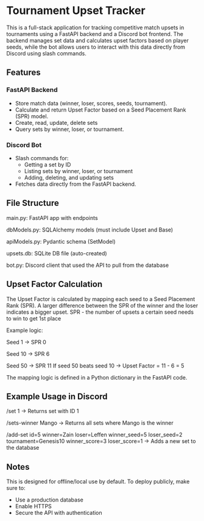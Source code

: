 # Tournament Upset Tracker
This is a full-stack application for tracking competitive match upsets in tournaments using a FastAPI backend and a Discord bot frontend. The backend manages set data and calculates upset factors based on player seeds, while the bot allows users to interact with this data directly from Discord using slash commands.

## Features
### FastAPI Backend
- Store match data (winner, loser, scores, seeds, tournament).
- Calculate and return Upset Factor based on a Seed Placement Rank (SPR) model.
- Create, read, update, delete sets
- Query sets by winner, loser, or tournament.

### Discord Bot
- Slash commands for:
  - Getting a set by ID
  - Listing sets by winner, loser, or tournament
  - Adding, deleting, and updating sets
- Fetches data directly from the FastAPI backend.

## File Structure
main.py: FastAPI app with endpoints

dbModels.py: SQLAlchemy models (must include Upset and Base)

apiModels.py: Pydantic schema (SetModel)

upsets.db: SQLite DB file (auto-created)

bot.py: Discord client that used the API to pull from the database

## Upset Factor Calculation
The Upset Factor is calculated by mapping each seed to a Seed Placement Rank (SPR). A larger difference between the SPR of the winner and the loser indicates a bigger upset.
SPR - the number of upsets a certain seed needs to win to get 1st place

Example logic:

Seed 1 → SPR 0

Seed 10 → SPR 6

Seed 50 → SPR 11
If seed 50 beats seed 10 → Upset Factor = 11 - 6 = 5

The mapping logic is defined in a Python dictionary in the FastAPI code.

## Example Usage in Discord

/set 1
→ Returns set with ID 1

/sets-winner Mango
→ Returns all sets where Mango is the winner

/add-set id=5 winner=Zain loser=Leffen winner_seed=5 loser_seed=2 tournament=Genesis10 winner_score=3 loser_score=1
→ Adds a new set to the database

## Notes
This is designed for offline/local use by default. To deploy publicly, make sure to:

- Use a production database
- Enable HTTPS
- Secure the API with authentication
